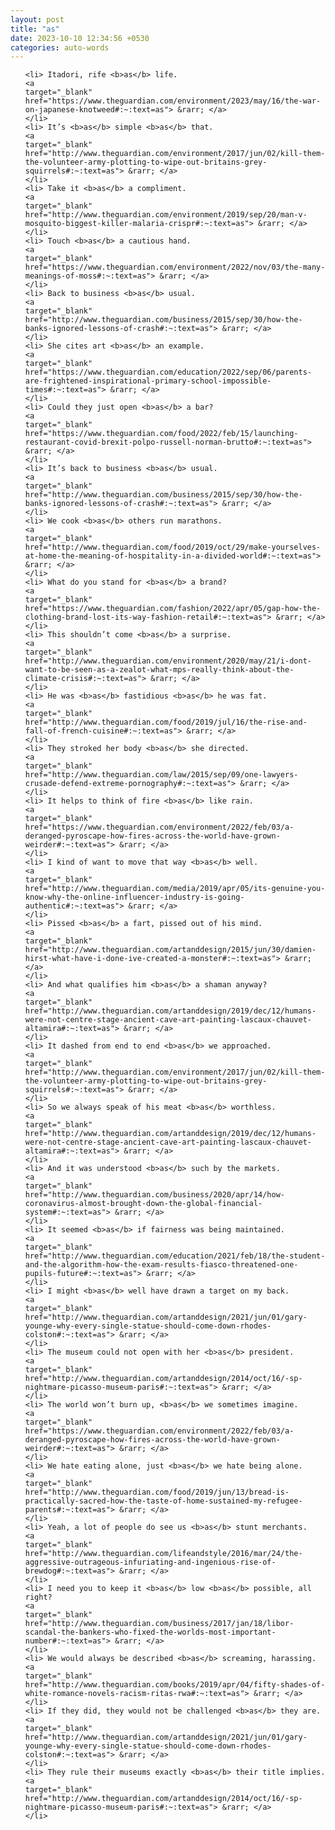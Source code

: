 ```yaml
---
layout: post
title: "as"
date: 2023-10-10 12:34:56 +0530
categories: auto-words
---
```

<ol>

    <li> Itadori, rife <b>as</b> life.
    <a 
    target="_blank" 
    href="https://www.theguardian.com/environment/2023/may/16/the-war-on-japanese-knotweed#:~:text=as"> &rarr; </a>
    </li>
    <li> It’s <b>as</b> simple <b>as</b> that.
    <a 
    target="_blank" 
    href="http://www.theguardian.com/environment/2017/jun/02/kill-them-the-volunteer-army-plotting-to-wipe-out-britains-grey-squirrels#:~:text=as"> &rarr; </a>
    </li>
    <li> Take it <b>as</b> a compliment.
    <a 
    target="_blank" 
    href="http://www.theguardian.com/environment/2019/sep/20/man-v-mosquito-biggest-killer-malaria-crispr#:~:text=as"> &rarr; </a>
    </li>
    <li> Touch <b>as</b> a cautious hand.
    <a 
    target="_blank" 
    href="https://www.theguardian.com/environment/2022/nov/03/the-many-meanings-of-moss#:~:text=as"> &rarr; </a>
    </li>
    <li> Back to business <b>as</b> usual.
    <a 
    target="_blank" 
    href="http://www.theguardian.com/business/2015/sep/30/how-the-banks-ignored-lessons-of-crash#:~:text=as"> &rarr; </a>
    </li>
    <li> She cites art <b>as</b> an example.
    <a 
    target="_blank" 
    href="https://www.theguardian.com/education/2022/sep/06/parents-are-frightened-inspirational-primary-school-impossible-times#:~:text=as"> &rarr; </a>
    </li>
    <li> Could they just open <b>as</b> a bar?
    <a 
    target="_blank" 
    href="https://www.theguardian.com/food/2022/feb/15/launching-restaurant-covid-brexit-polpo-russell-norman-brutto#:~:text=as"> &rarr; </a>
    </li>
    <li> It’s back to business <b>as</b> usual.
    <a 
    target="_blank" 
    href="http://www.theguardian.com/business/2015/sep/30/how-the-banks-ignored-lessons-of-crash#:~:text=as"> &rarr; </a>
    </li>
    <li> We cook <b>as</b> others run marathons.
    <a 
    target="_blank" 
    href="http://www.theguardian.com/food/2019/oct/29/make-yourselves-at-home-the-meaning-of-hospitality-in-a-divided-world#:~:text=as"> &rarr; </a>
    </li>
    <li> What do you stand for <b>as</b> a brand?
    <a 
    target="_blank" 
    href="https://www.theguardian.com/fashion/2022/apr/05/gap-how-the-clothing-brand-lost-its-way-fashion-retail#:~:text=as"> &rarr; </a>
    </li>
    <li> This shouldn’t come <b>as</b> a surprise.
    <a 
    target="_blank" 
    href="http://www.theguardian.com/environment/2020/may/21/i-dont-want-to-be-seen-as-a-zealot-what-mps-really-think-about-the-climate-crisis#:~:text=as"> &rarr; </a>
    </li>
    <li> He was <b>as</b> fastidious <b>as</b> he was fat.
    <a 
    target="_blank" 
    href="http://www.theguardian.com/food/2019/jul/16/the-rise-and-fall-of-french-cuisine#:~:text=as"> &rarr; </a>
    </li>
    <li> They stroked her body <b>as</b> she directed.
    <a 
    target="_blank" 
    href="http://www.theguardian.com/law/2015/sep/09/one-lawyers-crusade-defend-extreme-pornography#:~:text=as"> &rarr; </a>
    </li>
    <li> It helps to think of fire <b>as</b> like rain.
    <a 
    target="_blank" 
    href="https://www.theguardian.com/environment/2022/feb/03/a-deranged-pyroscape-how-fires-across-the-world-have-grown-weirder#:~:text=as"> &rarr; </a>
    </li>
    <li> I kind of want to move that way <b>as</b> well.
    <a 
    target="_blank" 
    href="http://www.theguardian.com/media/2019/apr/05/its-genuine-you-know-why-the-online-influencer-industry-is-going-authentic#:~:text=as"> &rarr; </a>
    </li>
    <li> Pissed <b>as</b> a fart, pissed out of his mind.
    <a 
    target="_blank" 
    href="http://www.theguardian.com/artanddesign/2015/jun/30/damien-hirst-what-have-i-done-ive-created-a-monster#:~:text=as"> &rarr; </a>
    </li>
    <li> And what qualifies him <b>as</b> a shaman anyway?
    <a 
    target="_blank" 
    href="http://www.theguardian.com/artanddesign/2019/dec/12/humans-were-not-centre-stage-ancient-cave-art-painting-lascaux-chauvet-altamira#:~:text=as"> &rarr; </a>
    </li>
    <li> It dashed from end to end <b>as</b> we approached.
    <a 
    target="_blank" 
    href="http://www.theguardian.com/environment/2017/jun/02/kill-them-the-volunteer-army-plotting-to-wipe-out-britains-grey-squirrels#:~:text=as"> &rarr; </a>
    </li>
    <li> So we always speak of his meat <b>as</b> worthless.
    <a 
    target="_blank" 
    href="http://www.theguardian.com/artanddesign/2019/dec/12/humans-were-not-centre-stage-ancient-cave-art-painting-lascaux-chauvet-altamira#:~:text=as"> &rarr; </a>
    </li>
    <li> And it was understood <b>as</b> such by the markets.
    <a 
    target="_blank" 
    href="http://www.theguardian.com/business/2020/apr/14/how-coronavirus-almost-brought-down-the-global-financial-system#:~:text=as"> &rarr; </a>
    </li>
    <li> It seemed <b>as</b> if fairness was being maintained.
    <a 
    target="_blank" 
    href="http://www.theguardian.com/education/2021/feb/18/the-student-and-the-algorithm-how-the-exam-results-fiasco-threatened-one-pupils-future#:~:text=as"> &rarr; </a>
    </li>
    <li> I might <b>as</b> well have drawn a target on my back.
    <a 
    target="_blank" 
    href="http://www.theguardian.com/artanddesign/2021/jun/01/gary-younge-why-every-single-statue-should-come-down-rhodes-colston#:~:text=as"> &rarr; </a>
    </li>
    <li> The museum could not open with her <b>as</b> president.
    <a 
    target="_blank" 
    href="http://www.theguardian.com/artanddesign/2014/oct/16/-sp-nightmare-picasso-museum-paris#:~:text=as"> &rarr; </a>
    </li>
    <li> The world won’t burn up, <b>as</b> we sometimes imagine.
    <a 
    target="_blank" 
    href="https://www.theguardian.com/environment/2022/feb/03/a-deranged-pyroscape-how-fires-across-the-world-have-grown-weirder#:~:text=as"> &rarr; </a>
    </li>
    <li> We hate eating alone, just <b>as</b> we hate being alone.
    <a 
    target="_blank" 
    href="http://www.theguardian.com/food/2019/jun/13/bread-is-practically-sacred-how-the-taste-of-home-sustained-my-refugee-parents#:~:text=as"> &rarr; </a>
    </li>
    <li> Yeah, a lot of people do see us <b>as</b> stunt merchants.
    <a 
    target="_blank" 
    href="http://www.theguardian.com/lifeandstyle/2016/mar/24/the-aggressive-outrageous-infuriating-and-ingenious-rise-of-brewdog#:~:text=as"> &rarr; </a>
    </li>
    <li> I need you to keep it <b>as</b> low <b>as</b> possible, all right?
    <a 
    target="_blank" 
    href="http://www.theguardian.com/business/2017/jan/18/libor-scandal-the-bankers-who-fixed-the-worlds-most-important-number#:~:text=as"> &rarr; </a>
    </li>
    <li> We would always be described <b>as</b> screaming, harassing.
    <a 
    target="_blank" 
    href="http://www.theguardian.com/books/2019/apr/04/fifty-shades-of-white-romance-novels-racism-ritas-rwa#:~:text=as"> &rarr; </a>
    </li>
    <li> If they did, they would not be challenged <b>as</b> they are.
    <a 
    target="_blank" 
    href="http://www.theguardian.com/artanddesign/2021/jun/01/gary-younge-why-every-single-statue-should-come-down-rhodes-colston#:~:text=as"> &rarr; </a>
    </li>
    <li> They rule their museums exactly <b>as</b> their title implies.
    <a 
    target="_blank" 
    href="http://www.theguardian.com/artanddesign/2014/oct/16/-sp-nightmare-picasso-museum-paris#:~:text=as"> &rarr; </a>
    </li>